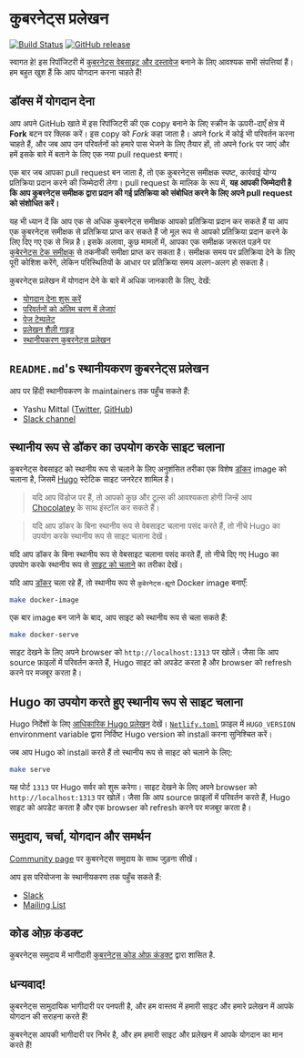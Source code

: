 # कुबरनेट्स प्रलेखन

[![Build Status](https://api.travis-ci.org/kubernetes/website.svg?branch=master)](https://travis-ci.org/kubernetes/website)
[![GitHub release](https://img.shields.io/github/release/kubernetes/website.svg)](https://github.com/kubernetes/website/releases/latest)

स्वागत हे! इस रिपॉजिटरी में [कुबरनेट्स वेबसाइट और दस्तावेज](https://kubernetes.io/) बनाने के लिए आवश्यक सभी संपत्तियां हैं। हम बहुत खुश हैं कि आप योगदान करना चाहते हैं!

## डॉक्स में योगदान देना

आप अपने GitHub खाते में इस रिपॉजिटरी की एक copy बनाने के लिए स्क्रीन के ऊपरी-दाएँ क्षेत्र में **Fork** बटन पर क्लिक करें। इस copy को *Fork* कहा जाता है। अपने fork में कोई भी परिवर्तन करना चाहते हैं, और जब आप उन परिवर्तनों को हमारे पास भेजने के लिए तैयार हों, तो अपने fork पर जाएं और हमें इसके बारे में बताने के लिए एक नया pull request बनाएं।

एक बार जब आपका pull request बन जाता है, तो एक कुबरनेट्स समीक्षक स्पष्ट, कार्रवाई योग्य प्रतिक्रिया प्रदान करने की जिम्मेदारी लेगा। pull request के मालिक के रूप में, **यह आपकी जिम्मेदारी है कि आप कुबरनेट्स समीक्षक द्वारा प्रदान की गई प्रतिक्रिया को संबोधित करने के लिए अपने pull request को संशोधित करें।**

यह भी ध्यान दें कि आप एक से अधिक कुबरनेट्स समीक्षक आपको प्रतिक्रिया प्रदान कर सकते हैं या आप एक कुबरनेट्स समीक्षक से प्रतिक्रिया प्राप्त कर सकते हैं जो मूल रूप से आपको प्रतिक्रिया प्रदान करने के लिए दिए गए एक से भिन्न है। इसके अलावा, कुछ मामलों में, आपका एक समीक्षक जरूरत पड़ने पर [कुबेरनेट्स टेक समीक्षक](https://github.com/kubernetes/website/wiki/Tech-reviewers) से तकनीकी समीक्षा प्राप्त कर सकता है। समीक्षक समय पर प्रतिक्रिया देने के लिए पूरी कोशिश करेंगे, लेकिन परिस्थितियों के आधार पर प्रतिक्रिया समय अलग-अलग हो सकता है।

कुबरनेट्स प्रलेखन में योगदान देने के बारे में अधिक जानकारी के लिए, देखें:

* [योगदान देना शुरू करें](https://kubernetes.io/docs/contribute/start/)
* [परिवर्तनों को अंतिम चरण में लेजाएं](http://kubernetes.io/docs/contribute/intermediate#view-your-changes-locally)
* [पेज टेम्पलेट](https://kubernetes.io/docs/contribute/style/page-content-types/)
* [प्रलेखन शैली गाइड](http://kubernetes.io/docs/contribute/style/style-guide/)
* [स्थानीयकरण कुबरनेट्स प्रलेखन](https://kubernetes.io/docs/contribute/localization/)

## `README.md`'s स्थानीयकरण कुबरनेट्स प्रलेखन

आप पर हिंदी स्थानीयकरण के maintainers तक पहुँच सकते हैं:

* Yashu Mittal ([Twitter](https://twitter.com/mittalyashu77), [GitHub](https://github.com/mittalyashu))
* [Slack channel](https://kubernetes.slack.com/messages/kubernetes-docs-hi)

## स्थानीय रूप से डॉकर का उपयोग करके साइट चलाना

कुबरनेट्स वेबसाइट को स्थानीय रूप से चलाने के लिए अनुशंसित तरीका एक विशेष [डॉकर](https://docker.com) image को चलाना है, जिसमें [Hugo](https://gohugo.io) स्टेटिक साइट जनरेटर शामिल है।

> यदि आप विंडोज पर हैं, तो आपको कुछ और टूल्स की आवश्यकता होगी जिन्हें आप [Chocolatey](https://chocolatey.org) के साथ इंस्टॉल कर सकते हैं।

> यदि आप डॉकर के बिना स्थानीय रूप से वेबसाइट चलाना पसंद करते हैं, तो नीचे Hugo का उपयोग करके स्थानीय रूप से साइट चलाना देखें।

यदि आप डॉकर के बिना स्थानीय रूप से वेबसाइट चलाना पसंद करते हैं, तो नीचे दिए गए Hugo का उपयोग करके स्थानीय रूप से [साइट को चलाने](#hugo-का-उपयोग-करते-हुए-स्थानीय-रूप-से-साइट-चलाना) का तरीका देखें।

यदि आप [डॉकर](https://www.docker.com/get-started) चला रहे हैं, तो स्थानीय रूप से `कुबेरनेट्स-ह्यूगो` Docker image बनाएँ:

```bash
make docker-image
```

एक बार image बन जाने के बाद, आप साइट को स्थानीय रूप से चला सकते हैं:

```bash
make docker-serve
```

साइट देखने के लिए अपने browser को `http://localhost:1313` पर खोलें। जैसा कि आप source फ़ाइलों में परिवर्तन करते हैं, Hugo साइट को अपडेट करता है और browser को refresh करने पर मजबूर करता है।

## Hugo का उपयोग करते हुए स्थानीय रूप से साइट चलाना

Hugo निर्देशों के लिए [आधिकारिक Hugo प्रलेखन](https://gohugo.io/getting-started/installing/) देखें। [`Netlify.toml`](netlify.toml#L9) फ़ाइल में `HUGO_VERSION` environment variable द्वारा निर्दिष्ट Hugo version को install करना सुनिश्चित करें।

जब आप Hugo को install करते हैं तो स्थानीय रूप से साइट को चलाने के लिए:

```bash
make serve
```

यह पोर्ट `1313` पर Hugo सर्वर को शुरू करेगा। साइट देखने के लिए अपने browser को `http://localhost:1313` पर खोलें। जैसा कि आप source फ़ाइलों में परिवर्तन करते हैं, Hugo साइट को अपडेट करता है और एक browser को refresh करने पर मजबूर करता है।

## समुदाय, चर्चा, योगदान और समर्थन

[Community page](http://kubernetes.io/community/) पर कुबरनेट्स समुदाय के साथ जुड़ना सीखें।

आप इस परियोजना के स्थानीयकरण तक पहुँच सकते हैं:

- [Slack](https://kubernetes.slack.com/messages/sig-docs)
- [Mailing List](https://groups.google.com/forum/#!forum/kubernetes-sig-docs)

## कोड ओफ़ कंडक्ट

कुबरनेट्स समुदाय में भागीदारी [कुबरनेट्स कोड ओफ़ कंडक्ट](https://github.com/cncf/foundation/blob/master/code-of-conduct-languages/hi.md) द्वारा शासित है.

## धन्यवाद!

कुबरनेट्स सामुदायिक भागीदारी पर पनपती है, और हम वास्तव में हमारी साइट और हमारे प्रलेखन में आपके योगदान की सराहना करते हैं!

कुबरनेट्स आपकी भागीदारी पर निर्भर है, और हम हमारी साइट और प्रलेखन में आपके योगदान का मान करते हैं!
